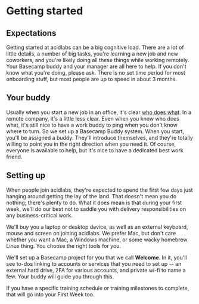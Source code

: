 # Getting started

## Expectations

Getting started at acidlabs can be a big cognitive load. There are a lot of little details, a number of big tasks, you're learning a new job and new coworkers, and you're likely doing all these things while working remotely. Your Basecamp buddy and your manager are all here to help. If you don't know what you're doing, please ask. There is no set time period for most onboarding stuff, but most people are up to speed in about 3 months.

## Your buddy

Usually when you start a new job in an office, it's clear [who does what](https://github.com/acidlabsdesign/EmployeeHandbook/blob/master/who-does-what.md). In a remote company, it's a little less clear. Even when you know who does what, it's still nice to have a work buddy to ping when you don't know where to turn. So we set up a Basecamp Buddy system. When you start, you'll be assigned a buddy. They'll introduce themselves, and they're totally willing to point you in the right direction when you need it. Of course, everyone is available to help, but it's nice to have a dedicated best work friend.

## Setting up

When people join acidlabs, they're expected to spend the first few days just hanging around getting the lay of the land. That doesn't mean you do nothing; there's plenty to do. What it does mean is that during your first week, we'll do our best not to saddle you with delivery responsibilities on any business-critical work.

We'll buy you a laptop or desktop device, as well as an external keyboard, mouse and screen on joining acidlabs. We prefer Mac, but don't care whether you want a Mac, a Windows machine, or some wacky homebrew Linux thing. You choose the right tools for you.

We'll set up a Basecamp project for you that we call __Welcome__. In it, you'll see to-dos linking to accounts or services that you need to set up -- an external hard drive, 2FA for various accounts, and private wi-fi to name a few. Your buddy will guide you through this.

If you have a specific training schedule or training milestones to complete, that will go into your First Week too.
